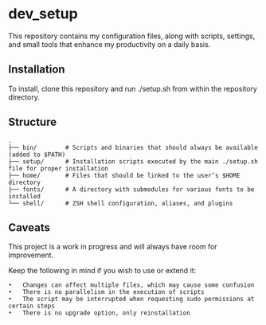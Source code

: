 # dev_setup

This repository contains my configuration files, along with scripts, settings, and small tools that enhance my productivity on a daily basis.

## Installation

To install, clone this repository and run ./setup.sh from within the repository directory.

## Structure

```shell
.
├── bin/        # Scripts and binaries that should always be available (added to $PATH)
├── setup/      # Installation scripts executed by the main ./setup.sh file for proper installation
├── home/       # Files that should be linked to the user’s $HOME directory
├── fonts/      # A directory with submodules for various fonts to be installed
└── shell/      # ZSH shell configuration, aliases, and plugins
```

## Caveats

This project is a work in progress and will always have room for improvement.

Keep the following in mind if you wish to use or extend it:

    •	Changes can affect multiple files, which may cause some confusion
    •	There is no parallelism in the execution of scripts
    •	The script may be interrupted when requesting sudo permissions at certain steps
    •	There is no upgrade option, only reinstallation
